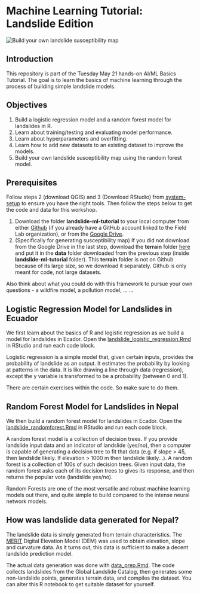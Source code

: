 # Machine Learning Tutorial: Landslide Edition

![Build your own landslide susceptibility map](landslide_susceptibility.png?raw=true)

## Introduction
This repository is part of the Tuesday May 21 hands-on AI/ML Basics Tutorial. The goal is to learn the basics of machine learning through the process of building simple landslide models.

## Objectives

1. Build a logistic regression model and a random forest model for landslides in R.
2. Learn about training/testing and evaluating model performance.
3. Learn about hyperparameters and overfitting.
4. Learn how to add new datasets to an existing dataset to improve the models.
5. Build your own landslide susceptibility map using the random forest model.

## Prerequisites

Follow steps 2 (download QGIS) and 3 (Download RStudio) from [system-setup](https://github.com/UR-Field-Labs/system-setup) to ensure you have the right tools. Then follow the steps below to get the code and data for this workshop.
1. Download the folder **landslide-ml-tutorial** to your local computer from either [Github](https://github.com/UR-Field-Labs/landslide-ml-tutorial) (if you already have a GitHub account linked to the Field Lab organization), or from the [Google Drive](https://drive.google.com/drive/folders/1-0g0qZZr19hnuJg2leWoadXFVYUahFnC?usp=drive_link).
2. (Specifically for generating susceptibility map) If you did not download from the Google Drive in the last step, download the **terrain** folder [here](https://drive.google.com/drive/folders/1l_BDZlnwOz8s2z7qVb9rNnJSR0NGSLPH?usp=drive_link) and put it in the **data** folder downloaded from the previous step (inside **landslide-ml-tutorial** folder). This **terrain** folder is not on Github because of its large size, so we download it separately. Github is only meant for code, not large datasets.

Also think about what you could do with this framework to pursue your own questions - a wildfire model, a pollution model, ... ...

## Logistic Regression Model for Landslides in Ecuador 

We first learn about the basics of R and logistic regression as we build a model for landslides in Ecador. Open the [landslide_logistic_regression.Rmd](landslide_logistic_regression.Rmd) in RStudio and run each code block.

Logistic regression is a simple model that, given certain inputs, provides the probability of landslide as an output. It estimates the probability by looking at patterns in the data. It is like drawing a line through data (regression), except the y variable is transformed to be a probability (between 0 and 1).

There are certain exercises within the code. So make sure to do them.

## Random Forest Model for Landslides in Nepal 

We then build a random forest model for landslides in Ecador. Open the [landslide_randomforest.Rmd](landslide_randomforest.Rmd) in RStudio and run each code block.

A random forest model is a collection of decision trees. If you provide landslide input data and an indicator of landslide (yes/no), then a computer is capable of generating a decision tree to fit that data (e.g. if slope > 45, then landslide likely. If elevation > 1000 m then landslide likely...). A random forest is a collection of 100s of such decision trees. Given input data, the random forest asks each of its decision trees to gives its response, and then returns the popular vote (landslide yes/no).

Random Forests are one of the most versatile and robust machine learning models out there, and quite simple to build compared to the intense neural network models.

## How was landslide data generated for Nepal?

The landslide data is simply generated from terrain characteristics. The [MERIT](https://hydro.iis.u-tokyo.ac.jp/~yamadai/MERIT_DEM/) Digital Elevation Model (DEM) was used to obtain elevation, slope and curvature data. As it turns out, this data is sufficient to make a decent landslide prediction model.

The actual data generation was done with [data_prep.Rmd](data_prep.Rmd). The code collects landslides from the Global Landslide Catalog, then generates some non-landslide points, generates terrain data, and compiles the dataset. You can alter this R notebook to get suitable dataset for yourself.

